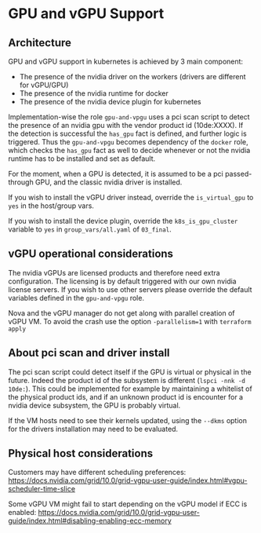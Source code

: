 # GPU and vGPU Support

## Architecture

GPU and vGPU support in kubernetes is achieved by 3 main component:
- The presence of the nvidia driver on the workers (drivers are different for vGPU/GPU)
- The presence of the nvidia runtime for docker
- The presence of the nvidia device plugin for kubernetes

Implementation-wise the role `gpu-and-vpgu` uses a pci scan script to detect the presence of an nvidia gpu with the vendor product id (10de:XXXX). If the detection
is successful the `has_gpu` fact is defined, and further logic is triggered. Thus the `gpu-and-vpgu` becomes dependency of the `docker` role, which checks the `has_gpu` fact as well to decide whenever or not the nvidia runtime has to be installed and set as default.

For the moment, when a GPU is detected, it is assumed to be a pci passed-through GPU, and the classic nvidia driver is installed.

If you wish to install the vGPU driver instead, override the `is_virtual_gpu` to `yes` in the host/group vars.

If you wish to install the device plugin, override the `k8s_is_gpu_cluster` variable to `yes` in `group_vars/all.yaml` of `03_final`.


## vGPU operational considerations

The nvidia vGPUs are licensed products and therefore need extra configuration. The licensing is by default triggered with our own nvidia license servers. If you wish to use other servers please override the default variables defined in the `gpu-and-vpgu` role.

Nova and the vGPU manager do not get along with parallel creation of vGPU VM. To avoid the crash use the option `-parallelism=1` with `terraform apply`


## About pci scan and driver install

The pci scan script could detect itself if the GPU is virtual or physical in the future. Indeed the product id of the subsystem is different (`lspci -nnk -d 10de:`). This could be implemented for example by maintaining a whitelist of the physical product ids, and if an unknown product id is encounter for a nvidia device subsystem, the GPU is probably virtual.

If the VM hosts need to see their kernels updated, using the `--dkms` option for the drivers installation may need to be evaluated.

## Physical host considerations

Customers may have different scheduling preferences:
https://docs.nvidia.com/grid/10.0/grid-vgpu-user-guide/index.html#vgpu-scheduler-time-slice

Some vGPU VM might fail to start depending on the vGPU model if ECC is enabled:
https://docs.nvidia.com/grid/10.0/grid-vgpu-user-guide/index.html#disabling-enabling-ecc-memory
